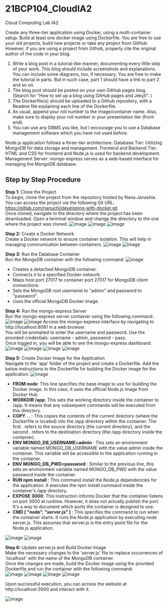 # 21BCP104_CloudIA2
Cloud Computing Lab IA2

Create any three-tier application using Docker, using a multi-container setup. Build at least one docker image using Dockerfile. You are free to use your old projects, build new projects or take any project from GitHub. However, if you are using a project from Github, properly cite the original author of the code in your blog. 


1. Write a blog post in a tutorial-like manner, documenting every little step of your work. This blog should include screenshots and explanations. You can include some diagrams, too, if necessary. You are free to make the tutorial in parts. But in such case, part 1 should have a link to part 2 and so on.  
2. The blog post should be posted on your own GitHub pages blog. (Search for "How to set up a blog using GitHub pages and Jekyll". )
3. The Dockerfile(s) should be uploaded to a Github repository, with a Readme file explaining each line of the Dockerfile.  
4. As usual, append your roll number to the image/container name. Also, make sure to display your roll number in your presentation tier (front end). 
5. You can use any DBMS you like, but I encourage you to use a Database management software which you have not used before. 

Node.js application follows a three-tier architecture:
Database Tier: Utilizing MongoDB for data storage and management.
Frontend and Backend Tier: HTML and CSS for frontend and Node.js is used for backend development.
Management Server: mongo-express serves as a web-based interface for managing the MongoDB database.

## Step by Step Procedure
**Step 1:** Clone the Project<br>
To begin, clone the project from the repository hosted by Nana Janashia.<br> You can access the project via the following Git URL:
https://gitlab.com/nanuchi/developing-with-docker.git<br>
Once cloned, navigate to the directory where the project has been downloaded.
Open a terminal window and change the directory to the one where the project was cloned.
![image](https://github.com/MahekRohitGor/21BCP104_CloudIA2/assets/101034649/c7a8f050-9f8b-4049-b23b-2699efd5e2f2)
![image](https://github.com/MahekRohitGor/21BCP104_CloudIA2/assets/101034649/813debc8-af8f-4638-a8a6-c0665709b5ce)
![image](https://github.com/MahekRohitGor/21BCP104_CloudIA2/assets/101034649/ab8dae8a-1946-40e6-ab02-3cdf63a100ae)

**Step 2:** Create a Docker Network <br>
Create a Docker network to ensure container isolation. This will help in managing communication between containers.
![image](https://github.com/MahekRohitGor/21BCP104_CloudIA2/assets/101034649/2ab1f2d1-172b-40cf-ba37-7686a847f3f0)
![image](https://github.com/MahekRohitGor/21BCP104_CloudIA2/assets/101034649/6b87598b-14fe-4f74-b2b2-4ef638d1e9f0)

**Step 3:** Run the Database Container<br>
Run the MongoDB container with the following command:
![image](https://github.com/MahekRohitGor/21BCP104_CloudIA2/assets/101034649/a78d0a10-7274-474a-bcc2-fa92e84d352e)

- Creates a detached MongoDB container.
- Connects it to a specified Docker network.
- Maps host port 27017 to container port 27017 for MongoDB client connections.
- Sets the MongoDB root username to "admin" and password to "password".
- Uses the official MongoDB Docker image.

**Step 4:** Run the mongo-express Server<br>
Run the mongo-express server container using the following command:
![image](https://github.com/MahekRohitGor/21BCP104_CloudIA2/assets/101034649/43896d9e-7d00-4ac1-b663-5c8a3ca53f21)
![image](https://github.com/MahekRohitGor/21BCP104_CloudIA2/assets/101034649/d39bbb6d-534e-499f-a400-40b631c56e44)
Access the mongo-express interface by navigating to http://localhost:8081 in a web browser.<br> You will be prompted to enter the username and password. Use the provided credentials: username - admin, password - pass.<br>
Once logged in, you will be able to see the mongo-express dashboard.<br>
![image](https://github.com/MahekRohitGor/21BCP104_CloudIA2/assets/101034649/dc14efd4-0f79-4d1f-ac6e-8505816933fb)
![image](https://github.com/MahekRohitGor/21BCP104_CloudIA2/assets/101034649/4e1d65ac-1a18-4afb-8aed-55ecb170a930)
![image](https://github.com/MahekRohitGor/21BCP104_CloudIA2/assets/101034649/671463ca-78f1-49ee-a4fa-2e7cb5bc934b)
![image](https://github.com/MahekRohitGor/21BCP104_CloudIA2/assets/101034649/e578ccfd-7a5f-405e-be30-0d08620b42c2)

**Step 5:** Create Docker Image for the Application<br>
Navigate to the 'app' folder of the project and create a Dockerfile. Add the below instructions to the Dockerfile for building the Docker image for the application.
![image](https://github.com/MahekRohitGor/21BCP104_CloudIA2/assets/101034649/067055b9-a1cd-442e-a5c7-9ba9589e8995)
- **FROM node**: This line specifies the base image to use for building the Docker image. In this case, it uses the official Node.js image from Docker Hub.<br>
- **WORKDIR /app**: This sets the working directory inside the container to /app. It means that any subsequent commands will be executed from this directory.<br>
- **COPY . .** : This copies the contents of the current directory (where the Dockerfile is located) into the /app directory within the container. The first . refers to the source directory (the current directory), and the second . refers to the destination directory (the /app directory inside the container).<br>
- **ENV MONGO_DB_USERNAME=admin** : This sets an environment variable named MONGO_DB_USERNAME with the value admin inside the container. This variable will be accessible to the application running in the container.
- **ENV MONGO_DB_PWD=password** : Similar to the previous line, this sets an environment variable named MONGO_DB_PWD with the value password inside the container.
- **RUN npm install** : This command install the Node.js dependencies for the application. It executes the npm install command inside the container's /app directory.
- **EXPOSE 3000**: This instruction informs Docker that the container listens on port 3000 at runtime. However, it does not actually publish the port. It's a way to document which ports the container is designed to use.
- **CMD [ "node", "server.js" ]** : This specifies the command to run when the container starts. It runs the Node.js application by executing node server.js. This assumes that server.js is the entry point file for the Node.js application.

![image](https://github.com/MahekRohitGor/21BCP104_CloudIA2/assets/101034649/09531bc6-9ca8-4614-8406-2e00dbebaefe)
![image](https://github.com/MahekRohitGor/21BCP104_CloudIA2/assets/101034649/9c1e3eed-45d4-4c65-b0d9-885bbd9b82cc)


**Step 6:** Update server.js and Build Docker Image<br>
Make the necessary changes to the 'server.js' file to replace occurrences of 'localhost' with the name of the MongoDB container.<br>
Once the changes are made, build the Docker image using the provided Dockerfile and run the container with the following command:<br>
![image](https://github.com/MahekRohitGor/21BCP104_CloudIA2/assets/101034649/f7b4e754-d152-4fc8-8dca-f8ea86879355)
![image](https://github.com/MahekRohitGor/21BCP104_CloudIA2/assets/101034649/d7bf393e-a8d3-4410-9904-3c35f74a507a)
![image](https://github.com/MahekRohitGor/21BCP104_CloudIA2/assets/101034649/0df89e9d-d3c3-4e66-9c8f-4b1118918d85)
![image](https://github.com/MahekRohitGor/21BCP104_CloudIA2/assets/101034649/5768a8d5-5fcf-4601-a9fc-4df50f411acc)


Upon successful execution, you can access the website at http://localhost:3000 and interact with it. <br>

![image](https://github.com/MahekRohitGor/21BCP104_CloudIA2/assets/101034649/72aa425f-a5c0-4f92-acf4-a909c57b89ba)
